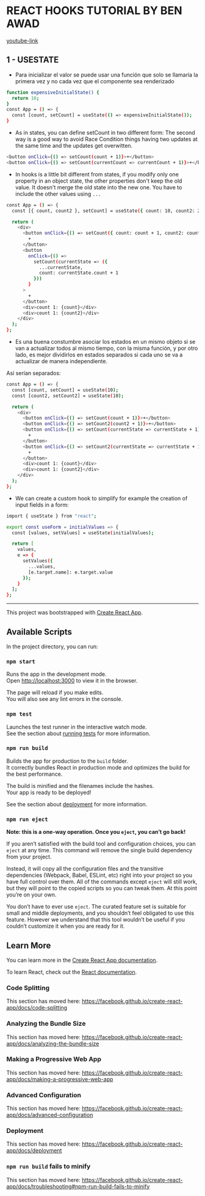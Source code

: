 # REACT HOOKS TUTORIAL BY BEN AWAD

[youtube-link](https://www.youtube.com/watch?v=9xhKH43llhU&list=PLN3n1USn4xlmyw3ebYuZmGp60mcENitdM)

## 1 - USESTATE

* Para inicializar el valor se puede usar una función que solo se llamaría la primera vez y no cada vez que el componente sea renderizado

```bash
function expensiveInitialState() {
  return 10;
}
const App = () => {
  const [count, setCount] = useState(() => expensiveInitialState());
}
```

* As in states, you can define setCount in two different form:
The second way is a good way to avoid Race Condition things having two updates at the same time and the updates get overwitten.

```bash
<button onClick={() => setCount(count + 1)}>+</button>
<button onClick={() => setCount(currentCount => currentCount + 1)}>+</button>
```

* In hooks is a little bit different from states, if you modify only one property in an object state, the other properties don't keep the old value. It doesn't merge the old state into the new one. You have to include the other values using `...`
  
```bash
const App = () => {
  const [{ count, count2 }, setCount] = useState({ count: 10, count2: 20 });

  return (
    <div>
      <button onClick={() => setCount({ count: count + 1, count2: count2 })}>
        +
      </button>
      <button
        onClick={() =>
          setCount(currentState => ({
            ...currentState,
            count: currentState.count + 1
          }))
        }
      >
        +
      </button>
      <div>count 1: {count}</div>
      <div>count 1: {count2}</div>
    </div>
  );
};
```

* Es una buena constumbre asociar los estados en un mismo objeto si se van a actualizar todos al mismo tiempo, con la misma función, y por otro lado, es mejor dividirlos en estados separados si cada uno se va a actualizar de manera independiente.

Así serían separados:

```bash
const App = () => {
  const [count, setCount] = useState(10);
  const [count2, setCount2] = useState(10);

  return (
    <div>
      <button onClick={() => setCount(count + 1)}>+</button>
      <button onClick={() => setCount2(count2 + 1)}>+</button>
      <button onClick={() => setCount(currentState => currentState + 1)}>
        +
      </button>
      <button onClick={() => setCount2(currentState => currentState + 1)}>
        +
      </button>
      <div>count 1: {count}</div>
      <div>count 1: {count2}</div>
    </div>
  );
};
```

* We can create a custom hook to simplify for example the creation of input fields in a form:

```bash
import { useState } from "react";

export const useForm = initialValues => {
  const [values, setValues] = useState(initialValues);

  return [
    values,
    e => {
      setValues({
        ...values,
        [e.target.name]: e.target.value
      });
    }
  ];
};
```


---------------------------------------------------------------------------------

This project was bootstrapped with [Create React App](https://github.com/facebook/create-react-app).

## Available Scripts

In the project directory, you can run:

### `npm start`

Runs the app in the development mode.<br>
Open [http://localhost:3000](http://localhost:3000) to view it in the browser.

The page will reload if you make edits.<br>
You will also see any lint errors in the console.

### `npm test`

Launches the test runner in the interactive watch mode.<br>
See the section about [running tests](https://facebook.github.io/create-react-app/docs/running-tests) for more information.

### `npm run build`

Builds the app for production to the `build` folder.<br>
It correctly bundles React in production mode and optimizes the build for the best performance.

The build is minified and the filenames include the hashes.<br>
Your app is ready to be deployed!

See the section about [deployment](https://facebook.github.io/create-react-app/docs/deployment) for more information.

### `npm run eject`

**Note: this is a one-way operation. Once you `eject`, you can’t go back!**

If you aren’t satisfied with the build tool and configuration choices, you can `eject` at any time. This command will remove the single build dependency from your project.

Instead, it will copy all the configuration files and the transitive dependencies (Webpack, Babel, ESLint, etc) right into your project so you have full control over them. All of the commands except `eject` will still work, but they will point to the copied scripts so you can tweak them. At this point you’re on your own.

You don’t have to ever use `eject`. The curated feature set is suitable for small and middle deployments, and you shouldn’t feel obligated to use this feature. However we understand that this tool wouldn’t be useful if you couldn’t customize it when you are ready for it.

## Learn More

You can learn more in the [Create React App documentation](https://facebook.github.io/create-react-app/docs/getting-started).

To learn React, check out the [React documentation](https://reactjs.org/).

### Code Splitting

This section has moved here: https://facebook.github.io/create-react-app/docs/code-splitting

### Analyzing the Bundle Size

This section has moved here: https://facebook.github.io/create-react-app/docs/analyzing-the-bundle-size

### Making a Progressive Web App

This section has moved here: https://facebook.github.io/create-react-app/docs/making-a-progressive-web-app

### Advanced Configuration

This section has moved here: https://facebook.github.io/create-react-app/docs/advanced-configuration

### Deployment

This section has moved here: https://facebook.github.io/create-react-app/docs/deployment

### `npm run build` fails to minify

This section has moved here: https://facebook.github.io/create-react-app/docs/troubleshooting#npm-run-build-fails-to-minify
